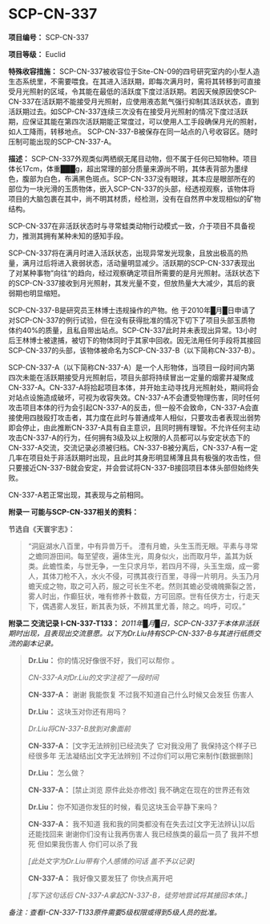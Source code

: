 # SCP-CN-337


**项目编号：** SCP-CN-337

**项目等级：**  Euclid

**特殊收容措施：** SCP-CN-337被收容位于Site-CN-09的四号研究室内的小型人造生态系统里，不需要喂食。在其进入活跃期，即每次满月时，需将其转移到可直接受月光照射的区域，令其能在最低的活跃度下度过活跃期。若因天候原因使SCP-CN-337在活跃期不能接受月光照射，应使用液态氮气强行抑制其活跃状态，直到活跃期过去。如SCP-CN-337连续三次没有在接受月光照射的情况下度过活跃期，应保证其能在第四次活跃期能正常度过，可以使用人工手段确保月光的照射，如人工降雨，转移地点。
SCP-CN-337-B被保存在同一站点的八号收容区。随时压制可能出现的SCP-CN-337-A。

**描述：** SCP-CN-337外观类似两栖纲无尾目动物，但不属于任何已知物种。项目体长17cm，体重███g，超出常理的部分质量来源尚不明，其体表背部为墨绿色，腹部为白色，布满黑色斑点。SCP-CN-337没有眼球，其本应是眼部所在的部位为一块光滑的玉质物体，嵌入SCP-CN-337的头部，经透视观察，该物体将项目的大脑包裹在其中，尚不明其材质，经检测，没有在自然界中发现相似的矿物结构。

SCP-CN-337在非活跃状态时与寻常蛙类动物行动模式一致，介于项目不具备视力，推测其拥有某种未知的感知手段。

SCP-CN-337将在满月时进入活跃状态，出现异常发光现象，且放出极高的热量，满月过后将进入衰弱状态，活动量明显减少。活跃期的SCP-CN-337表现出了对某种事物”向往“的趋向，经过观察确定项目所需要的是月光照射。活跃状态下的SCP-CN-337接收到月光照射，其发光量不变，但放热量大大减少，其后的衰弱期也明显缩短。

SCP-CN-337-B是研究员王林博士违规操作的产物。他 于2010年█月█日申请了对SCP-CN-337的例行试验，但在没有获得批准的情况下切下了项目头部玉质物体约40%的质量，且私自带出站点。SCP-CN-337此时并未表现出异常。13小时后王林博士被逮捕，被切下的物体同时于其家中回收。因无法用任何手段将其接回SCP-CN-337的头部，该物体被命名为SCP-CN-337-B（以下简称CN-337-B）。

SCP-CN-337-A（以下简称CN-337-A）是一个人形物体，当项目一段时间内第四次未能在活跃期接受月光照射后，项目头部将持续冒出一定量的烟雾并凝聚成CN-337-A。CN-337-A将拾起项目本体，并开始主动寻找月光照射处，期间将会对站点设施造成破坏，可视为收容失效。CN-337-A不会遭受物理伤害，同时任何攻击项目本体的行为会引起CN-337-A的反击，但一般不会致命，CN-337-A会直接使用四肢殴打攻击者，其力度在此时与普通成年人相似，只要攻击者表现出弱势即会停止，由此推断CN-337-A具有自主意识，且同时拥有理智。不允许任何主动攻击CN-337-A的行为，任何拥有3级及以上权限的人员都可以与安定状态下的CN-337-A交流，交流记录必须被归档。CN-337-B被分离后，CN-337-A有一定几率在项目处于非活跃期时出现，且此时其身形明显稀薄且具有极强的攻击性，但只要接近CN-337-B就会安定，并会尝试将CN-337-B接回项目本体头部但始终失败。

CN-337-A若正常出现，其表现与之前相同。

**附录一 可能与SCP-CN-337相关的资料：** 

节选自《天寰宇志》：


> “洞庭湖水八百里，中有异兽万千。
澧有月蟾，头生玉而无眼。平素与寻常之蟾同游田间。每至望夜，遍体生光，周身似火，出而取月华，盖其为妖类。此蟾性柔，与世无争，一生只求月华，若四月不得，头玉生烟，成一雾人，其体刀枪不入，水火不侵，可携其夜行百里，寻得一片明月。头玉乃月蟾天成之物，取之可入药，服之可长生不老。然则其蟾必受魂魄撕裂之苦，雾人时出，作癫狂状，唯有修养十数载，方可回原。世有任侠方士，行走天下，偶遇雾人发狂，断其表为妖，不辨其里尤善，除之。呜呼，可叹。”
> 

**附录二 交流记录 I-CN-337-T133：** 
*2011年█月█日，SCP-CN-337于本体非活跃期时出现，且表现出交流意愿。以下为Dr.Liu持有SCP-CN-337-B与其进行纸质交流的副本记录。* 


> **Dr.Liu：** 你的情况好像很不好，我们可以帮你 。
> 
> *CN-337-A对Dr.Liu的文字注视了一段时间* 
> 
> **CN-337-A：** 谢谢 我能恢复 不过我不知道自己什么时候又会发狂 伤害人
> 
> **Dr.Liu：** 这块玉对你还有用吗？
> 
> *Dr.Liu将CN-337-B放到对象面前* 
> 
> **CN-337-A：** [文字无法辨别]已经流失了 它对我没用了 我保持这个样子已经很多年 无法凝结出[文字无法辨别] 不过你们可以用它来制作[数据删除]
> 
> **Dr.Liu：** 怎么做？
> 
> **CN-337-A：** [禁止浏览 原件此处亦修改] 我不确定在现在的世界还有效
> 
> **Dr.Liu：** 你不知道你发狂的时候，看见这块玉会平静下来吗？
> 
> **CN-337-A：** 我不知道 我和我的同类都没有在失去过[文字无法辨认]以后还能找回来 谢谢你们没有让我再伤害人 我已经族类的最后一员了 我并不想死 但如果我伤害人 你们可以杀了我
> 
> *[此处文字为Dr.Liu带有个人感情的问话 盖不予以记录]* 
> 
> **CN-337-A：** 我好像又要发狂了 你快点离开吧
> 
> *[写下这句话后 CN-337-A拿起CN-337-B，徒劳地尝试将其接回本体。]* 
> 

*备注：查看I-CN-337-T133原件需要5级权限或得到5级人员的批准。* 

